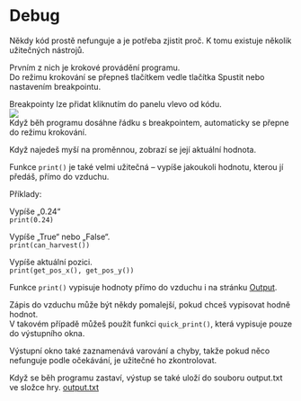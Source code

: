 # Debug
Někdy kód prostě nefunguje a je potřeba zjistit proč. K tomu existuje několik užitečných nástrojů.

Prvním z nich je krokové provádění programu.  
Do režimu krokování se přepneš tlačítkem vedle tlačítka Spustit nebo nastavením breakpointu.

Breakpointy lze přidat kliknutím do panelu vlevo od kódu.  
![](Breakpoints227)  
Když běh programu dosáhne řádku s breakpointem, automaticky se přepne do režimu krokování.

Když najedeš myší na proměnnou, zobrazí se její aktuální hodnota.

Funkce `print()` je také velmi užitečná – vypíše jakoukoli hodnotu, kterou jí předáš, přímo do vzduchu.

Příklady:

Vypíše „0.24“  
`print(0.24)`

Vypíše „True“ nebo „False“.  
`print(can_harvest())`

Vypíše aktuální pozici.  
`print(get_pos_x(), get_pos_y())`

Funkce `print()` vypisuje hodnoty přímo do vzduchu i na stránku [Output](docs/output.md).

Zápis do vzduchu může být někdy pomalejší, pokud chceš vypisovat hodně hodnot.  
V takovém případě můžeš použít funkci `quick_print()`, která vypisuje pouze do výstupního okna.

Výstupní okno také zaznamenává varování a chyby, takže pokud něco nefunguje podle očekávání, je užitečné ho zkontrolovat.

Když se běh programu zastaví, výstup se také uloží do souboru output.txt ve složce hry. [output.txt](persistent_data_path/output.txt)